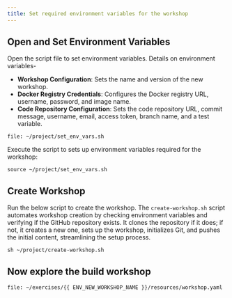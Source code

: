 ```yaml
---
title: Set required environment variables for the workshop 
---
```


## Open and Set Environment Variables 

Open the script file to set environment variables. Details on environment variables-

- **Workshop Configuration**: Sets the name and version of the new workshop.
- **Docker Registry Credentials**: Configures the Docker registry URL, username, password, and image name.
- **Code Repository Configuration**: Sets the code repository URL, commit message, username, email, access token, branch name, and a test variable.

```editor:open-file
file: ~/project/set_env_vars.sh
```

Execute the script to sets up environment variables required for the workshop:

```execute-all
source ~/project/set_env_vars.sh
```

## Create Workshop

Run the below script to create the workshop. The `create-workshop.sh` script automates workshop creation by checking environment variables and verifying if the GitHub repository exists. It clones the repository if it does; if not, it creates a new one, sets up the workshop, initializes Git, and pushes the initial content, streamlining the setup process.

```execute-1
sh ~/project/create-workshop.sh
```

## Now explore the build workshop 

```editor:open-file
file: ~/exercises/{{ ENV_NEW_WORKSHOP_NAME }}/resources/workshop.yaml
```
